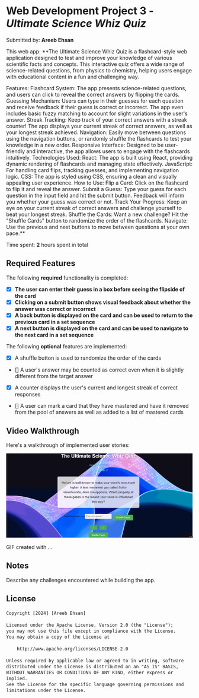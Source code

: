 # Web Development Project 3 - *Ultimate Science Whiz Quiz*

Submitted by: **Areeb Ehsan**

This web app: **The Ultimate Science Whiz Quiz is a flashcard-style web application designed to test and improve your knowledge of various scientific facts and concepts. This interactive quiz offers a wide range of science-related questions, from physics to chemistry, helping users engage with educational content in a fun and challenging way.

Features:
Flashcard System: The app presents science-related questions, and users can click to reveal the correct answers by flipping the cards.
Guessing Mechanism: Users can type in their guesses for each question and receive feedback if their guess is correct or incorrect. The app even includes basic fuzzy matching to account for slight variations in the user's answer.
Streak Tracking: Keep track of your correct answers with a streak counter! The app displays your current streak of correct answers, as well as your longest streak achieved.
Navigation: Easily move between questions using the navigation buttons, or randomly shuffle the flashcards to test your knowledge in a new order.
Responsive Interface: Designed to be user-friendly and interactive, the app allows users to engage with the flashcards intuitively.
Technologies Used:
React: The app is built using React, providing dynamic rendering of flashcards and managing state effectively.
JavaScript: For handling card flips, tracking guesses, and implementing navigation logic.
CSS: The app is styled using CSS, ensuring a clean and visually appealing user experience.
How to Use:
Flip a Card: Click on the flashcard to flip it and reveal the answer.
Submit a Guess: Type your guess for each question in the input field and hit the submit button. Feedback will inform you whether your guess was correct or not.
Track Your Progress: Keep an eye on your current streak of correct answers and challenge yourself to beat your longest streak.
Shuffle the Cards: Want a new challenge? Hit the "Shuffle Cards" button to randomize the order of the flashcards.
Navigate: Use the previous and next buttons to move between questions at your own pace.**

Time spent: **2** hours spent in total

## Required Features

The following **required** functionality is completed:

- [X] **The user can enter their guess in a box before seeing the flipside of the card**
- [X] **Clicking on a submit button shows visual feedback about whether the answer was correct or incorrect**
- [X] **A back button is displayed on the card and can be used to return to the previous card in a set sequence**
- [X] **A next button is displayed on the card and can be used to navigate to the next card in a set sequence**

The following **optional** features are implemented:

- [X] A shuffle button is used to randomize the order of the cards
- [] A user's answer may be counted as correct even when it is slightly different from the target answer
- [X] A counter displays the user's current and longest streak of correct responses
- [] A user can mark a card that they have mastered and have it removed from the pool of answers as well as added to a list of mastered cards


## Video Walkthrough

Here's a walkthrough of implemented user stories:

<img src='https://github.com/AreebEhsan/Whiz-Quiz/blob/main/Updated-Ultimate-Science-Whiz-Quiz%20Demo.gif' title='Video Walkthrough' width='' alt='Video Walkthrough' />

<!-- Replace this with whatever GIF tool you used! -->
GIF created with ...  
<!-- Recommended tools:
[Kap](https://getkap.co/) for macOS
[ScreenToGif](https://www.screentogif.com/) for Windows
[peek](https://github.com/phw/peek) for Linux. -->

## Notes

Describe any challenges encountered while building the app.

## License

    Copyright [2024] [Areeb Ehsan]

    Licensed under the Apache License, Version 2.0 (the "License");
    you may not use this file except in compliance with the License.
    You may obtain a copy of the License at

        http://www.apache.org/licenses/LICENSE-2.0

    Unless required by applicable law or agreed to in writing, software
    distributed under the License is distributed on an "AS IS" BASIS,
    WITHOUT WARRANTIES OR CONDITIONS OF ANY KIND, either express or implied.
    See the License for the specific language governing permissions and
    limitations under the License.
